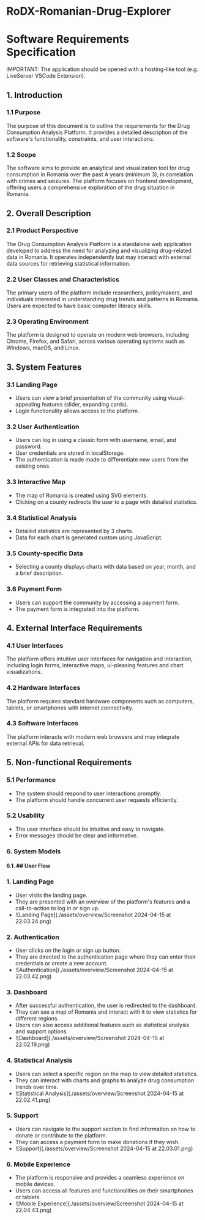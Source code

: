 # RoDX-Romanian-Drug-Explorer

# Software Requirements Specification
IMPORTANT: The application should be opened with a hosting-like tool (e.g. LiveServer VSCode Extension).

## 1. Introduction

### 1.1 Purpose
The purpose of this document is to outline the requirements for the Drug Consumption Analysis Platform. It provides a detailed description of the software's functionality, constraints, and user interactions.

### 1.2 Scope
The software aims to provide an analytical and visualization tool for drug consumption in Romania over the past A years (minimum 3), in correlation with crimes and seizures. The platform focuses on frontend development, offering users a comprehensive exploration of the drug situation in Romania.

## 2. Overall Description

### 2.1 Product Perspective
The Drug Consumption Analysis Platform is a standalone web application developed to address the need for analyzing and visualizing drug-related data in Romania. It operates independently but may interact with external data sources for retrieving statistical information.

### 2.2 User Classes and Characteristics
The primary users of the platform include researchers, policymakers, and individuals interested in understanding drug trends and patterns in Romania. Users are expected to have basic computer literacy skills.

### 2.3 Operating Environment
The platform is designed to operate on modern web browsers, including Chrome, Firefox, and Safari, across various operating systems such as Windows, macOS, and Linux. 

## 3. System Features

### 3.1 Landing Page
- Users can view a brief presentation of the community using visual-appealing features (slider, expanding cards).
- Login functionality allows access to the platform.

### 3.2 User Authentication
- Users can log in using a classic form with username, email, and password.
- User credentials are stored in localStorage.
- The authentication is made made to differentiate new users from the existing ones.

### 3.3 Interactive Map
- The map of Romania is created using SVG elements.
- Clicking on a county redirects the user to a page with detailed statistics.

### 3.4 Statistical Analysis
- Detailed statistics are represented by 3 charts.
- Data for each chart is generated custom using JavaScript.

### 3.5 County-specific Data
- Selecting a county displays charts with data based on year, month, and a brief description.

### 3.6 Payment Form
- Users can support the community by accessing a payment form.
- The payment form is integrated into the platform.

## 4. External Interface Requirements

### 4.1 User Interfaces
The platform offers intuitive user interfaces for navigation and interaction, including login forms, interactive maps, ui-pleasing features and chart visualizations.

### 4.2 Hardware Interfaces
The platform requires standard hardware components such as computers, tablets, or smartphones with internet connectivity.

### 4.3 Software Interfaces
The platform interacts with modern web browsers and may integrate external APIs for data retrieval.

## 5. Non-functional Requirements

### 5.1 Performance
- The system should respond to user interactions promptly.
- The platform should handle concurrent user requests efficiently.

### 5.2 Usability
- The user interface should be intuitive and easy to navigate.
- Error messages should be clear and informative.

### 6. System Models
#### 6.1. ## User Flow

### 1. Landing Page
- User visits the landing page.
- They are presented with an overview of the platform's features and a call-to-action to log in or sign up.
- ![Landing Page](./assets/overview/Screenshot 2024-04-15 at 22.03.24.png)

### 2. Authentication
- User clicks on the login or sign up button.
- They are directed to the authentication page where they can enter their credentials or create a new account.
- ![Authentication](./assets/overview/Screenshot 2024-04-15 at 22.03.42.png)

### 3. Dashboard
- After successful authentication, the user is redirected to the dashboard.
- They can see a map of Romania and interact with it to view statistics for different regions.
- Users can also access additional features such as statistical analysis and support options.
- ![Dashboard](./assets/overview/Screenshot 2024-04-15 at 22.02.19.png)

### 4. Statistical Analysis
- Users can select a specific region on the map to view detailed statistics.
- They can interact with charts and graphs to analyze drug consumption trends over time.
- ![Statistical Analysis](./assets/overview/Screenshot 2024-04-15 at 22.02.41.png)

### 5. Support
- Users can navigate to the support section to find information on how to donate or contribute to the platform.
- They can access a payment form to make donations if they wish.
- ![Support](./assets/overview/Screenshot 2024-04-15 at 22.03.01.png)
  
### 6. Mobile Experience
- The platform is responsive and provides a seamless experience on mobile devices.
- Users can access all features and functionalities on their smartphones or tablets.
- ![Mobile Experience](./assets/overview/Screenshot 2024-04-15 at 22.04.43.png)

